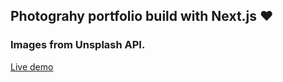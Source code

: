## Photograhy portfolio build with Next.js ❤️

### Images from Unsplash API.

[Live demo](https://photography-portfolio-gray.vercel.app/)
